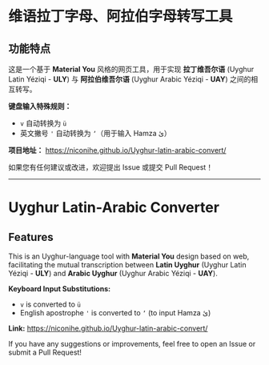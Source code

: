 # 维语拉丁字母、阿拉伯字母转写工具

## 功能特点

这是一个基于 **Material You** 风格的网页工具，用于实现 **拉丁维吾尔语** (Uyghur Latin Yéziqi - **ULY**) 与 **阿拉伯维吾尔语** (Uyghur Arabic Yéziqi - **UAY**) 之间的相互转写。

**键盘输入特殊规则：**
*   `v` 自动转换为 `ü`
*   英文撇号 `'` 自动转换为 `ʼ`（用于输入 Hamza ئ）

**项目地址：** <https://niconihe.github.io/Uyghur-latin-arabic-convert/>

如果您有任何建议或改进，欢迎提出 Issue 或提交 Pull Request！

---

# Uyghur Latin-Arabic Converter

## Features

This is an Uyghur-language tool with **Material You** design based on web, facilitating the mutual transcription between **Latin Uyghur** (Uyghur Latin Yéziqi - **ULY**) and **Arabic Uyghur** (Uyghur Arabic Yéziqi - **UAY**).

**Keyboard Input Substitutions:**
*   `v` is converted to `ü`
*   English apostrophe `'` is converted to `ʼ` (to input Hamza ئ)

**Link:** <https://niconihe.github.io/Uyghur-latin-arabic-convert/>

If you have any suggestions or improvements, feel free to open an Issue or submit a Pull Request!
